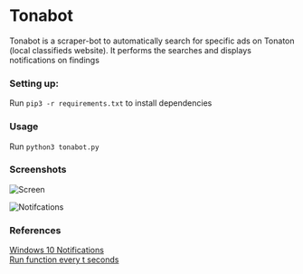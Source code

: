 # Tonabot
Tonabot is a scraper-bot to automatically search for specific ads on Tonaton (local classifieds website). It performs the searches and displays notifications on findings

### Setting up:
Run  `pip3 -r requirements.txt` to install dependencies

### Usage 
Run `python3 tonabot.py`

### Screenshots 
![Screen](https://lh3.googleusercontent.com/jLJEAUq1gUJPOtyg2mh6xhBmJq8Bqm5Q6hV3M336f1PRnjADmC0VpWdJurIf4fJED49Fk1Rk_L43Ke7SW-rQF2T8kMF79WDjultg)

![Notifcations](https://lh3.googleusercontent.com/ClY2PugW4MZkEycy0uUOYytIKvyquWgPNa4oc8ZbU2WGV5H1z9yjk5QqMX-TCoIGxHX3ptl5YOHTAwg6AsKuZXd5J5rRLlHyUwjK)

### References
[Windows 10 Notifications](https://github.com/jithurjacob/Windows-10-Toast-Notifications)  
[Run function every t seconds](https://stackoverflow.com/questions/3393612/run-certain-code-every-n-seconds)

